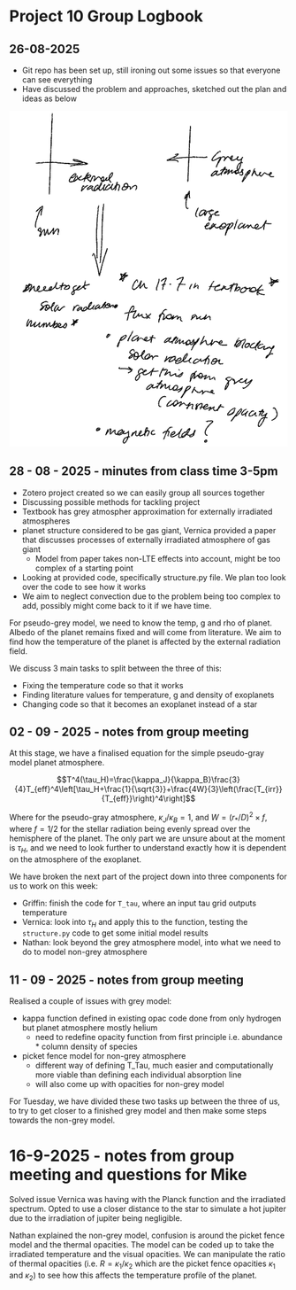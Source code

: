 # Project 10 Group Logbook

## 26-08-2025

- Git repo has been set up, still ironing out some issues so that everyone can see everything
- Have discussed the problem and approaches, sketched out the plan and ideas as below

![scribble ](image.png)

## 28 - 08 - 2025 - minutes from class time 3-5pm

- Zotero project created so we can easily group all sources together
- Discussing possible methods for tackling project
- Textbook has grey atmospher approximation for externally irradiated atmospheres
- planet structure considered to be gas giant, Vernica provided a paper that discusses processes of externally irradiated atmosphere of gas giant
    - Model from paper takes non-LTE effects into account, might be too complex of a starting point
- Looking at provided code, specifically structure.py file. We plan too look over the code to see how it works
- We aim to neglect convection due to the problem being too complex to add, possibly might come back to it if we have time.

For pseudo-grey model, we need to know the temp, g and rho of planet. Albedo of the planet remains fixed and will come from literature. We aim to find how the temperature of the planet is affected by the external radiation field.

We discuss 3 main tasks to split between the three of this:

- Fixing the temperature code so that it works
- Finding literature values for temperature, g and density of exoplanets
- Changing code so that it becomes an exoplanet instead of a star

## 02 - 09 - 2025 - notes from group meeting

At this stage, we have a finalised equation for the simple pseudo-gray model planet atmosphere.

$$T^4(\tau_H)=\frac{\kappa_J}{\kappa_B}\frac{3}{4}T_{eff}^4\left[\tau_H+\frac{1}{\sqrt{3}}+\frac{4W}{3}\left(\frac{T_{irr}}{T_{eff}}\right)^4\right]$$

Where for the pseudo-gray atmosphere, $\kappa_J/\kappa_B=1$, and $W=(r_\ast/D)^2\times{f}$, where $f=1/2$ for the stellar radiation being evenly spread over the hemisphere of the planet. The only part we are unsure about at the moment is $\tau_H$, and we need to look further to understand exactly how it is dependent on the atmosphere of the exoplanet.

We have broken the next part of the project down into three components for us to work on this week:

- Griffin: finish the code for `T_tau`, where an input tau grid outputs temperature
- Vernica: look into $\tau_H$ and apply this to the function, testing the `structure.py` code to get some initial model results
- Nathan: look beyond the grey atmosphere model, into what we need to do to model non-grey atmosphere

## 11 - 09 - 2025 - notes from group meeting

Realised a couple of issues with grey model:

- kappa function defined in existing opac code done from only hydrogen but planet atmosphere mostly helium
  - need to redefine opacity function from first principle i.e. abundance * column density of species
- picket fence model for non-grey atmosphere
  - different way of defining T_Tau, much easier and computationally more viable than defining each individual absorption line
  - will also come up with opacities for non-grey model

For Tuesday, we have divided these two tasks up between the three of us, to try to get closer to a finished grey model and then make some steps towards the non-grey model.


# 16-9-2025 - notes from group meeting and questions for Mike

Solved issue Vernica was having with the Planck function and the irradiated spectrum. Opted to use a closer distance to the star to simulate a hot jupiter due to the irradiation of jupiter being negligible.

Nathan explained the non-grey model, confusion is around the picket fence model and the thermal opacities. The model can be coded up to take the irradiated temperature and the visual opacities. We can manipulate the ratio of thermal opacities (i.e. $R = \kappa_1/\kappa_2$ which are the picket fence opacities $\kappa_1$ and $\kappa_2$) to see how this affects the temperature profile of the planet. 
